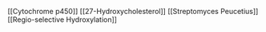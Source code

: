 [[Cytochrome p450]]
[[27-Hydroxycholesterol]]
[[Streptomyces Peucetius]]
[[Regio-selective Hydroxylation]]
